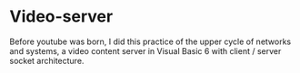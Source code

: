 # Video-server
Before youtube was born, I did this practice of the upper cycle of networks and systems, a video content server in Visual Basic 6 with client / server socket architecture.
